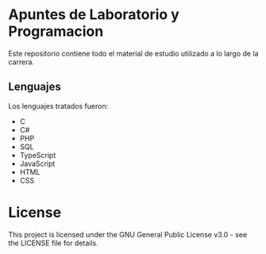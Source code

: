 # Apuntes de Laboratorio y Programacion

Este repositorio contiene todo el material de estudio utilizado a lo largo de la carrera.

## Lenguajes

Los lenguajes tratados fueron:

* C
* C#
* PHP
* SQL
* TypeScript
* JavaScript
* HTML
* CSS

# License

This project is licensed under the GNU General Public License v3.0 - see the LICENSE file for details.